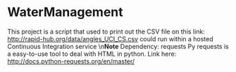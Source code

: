 # WaterManagement
This project is a script that used to print out the CSV file on this link: http://rapid-hub.org/data/angles_UCI_CS.csv  could run within a hosted Continuous Integration service 
\n**Note**
Dependency: requests
Py requests is a easy-to-use tool to deal with HTML in python. Link here: http://docs.python-requests.org/en/master/
